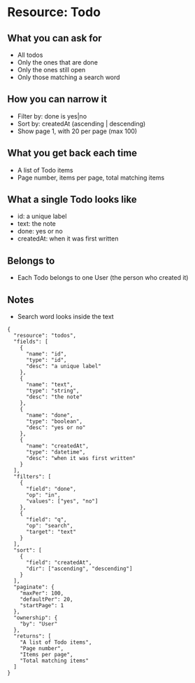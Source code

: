 # Resource: Todo

## What you can ask for
- All todos
- Only the ones that are done
- Only the ones still open
- Only those matching a search word

## How you can narrow it
- Filter by: done is yes|no
- Sort by: createdAt (ascending | descending)
- Show page 1, with 20 per page (max 100)

## What you get back each time
- A list of Todo items
- Page number, items per page, total matching items

## What a single Todo looks like
- id: a unique label
- text: the note
- done: yes or no
- createdAt: when it was first written

## Belongs to
- Each Todo belongs to one User (the person who created it)

## Notes
- Search word looks inside the text


```readerspec
{
  "resource": "todos",
  "fields": [
    {
      "name": "id",
      "type": "id",
      "desc": "a unique label"
    },
    {
      "name": "text",
      "type": "string",
      "desc": "the note"
    },
    {
      "name": "done",
      "type": "boolean",
      "desc": "yes or no"
    },
    {
      "name": "createdAt",
      "type": "datetime",
      "desc": "when it was first written"
    }
  ],
  "filters": [
    {
      "field": "done",
      "op": "in",
      "values": ["yes", "no"]
    },
    {
      "field": "q",
      "op": "search",
      "target": "text"
    }
  ],
  "sort": [
    {
      "field": "createdAt",
      "dir": ["ascending", "descending"]
    }
  ],
  "paginate": {
    "maxPer": 100,
    "defaultPer": 20,
    "startPage": 1
  },
  "ownership": {
    "by": "User"
  },
  "returns": [
    "A list of Todo items",
    "Page number",
    "Items per page",
    "Total matching items"
  ]
}
```